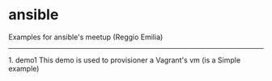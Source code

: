 # ansible
Examples for ansible's meetup (Reggio Emilia)
<hr>
1. demo1
   This demo is used to provisioner a Vagrant's vm (is a Simple example)
